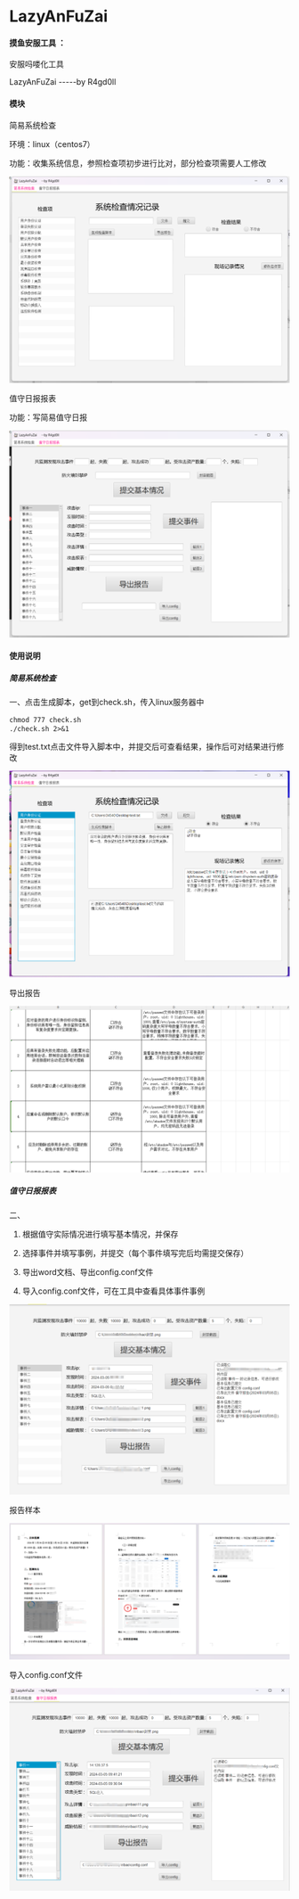 # LazyAnFuZai

#### 摸鱼安服工具   ： 

安服吗喽化工具

LazyAnFuZai           -----by   R4gd0ll

#### 模块

简易系统检查

环境：linux（centos7）

功能：收集系统信息，参照检查项初步进行比对，部分检查项需要人工修改

<img src="https://github.com/R4gd0ll/LazyAnFuZai/blob/main/image/image-20240305111954552.png" alt="image-20240305111954552" style="zoom: 67%;" />

值守日报报表

功能：写简易值守日报

<img src="https://github.com/R4gd0ll/LazyAnFuZai/blob/main/image/image-20240305112611893.png" alt="image-20240305112611893" style="zoom:67%;" />

#### 使用说明

##### 简易系统检查

一、点击生成脚本，get到check.sh，传入linux服务器中

```
chmod 777 check.sh
./check.sh 2>&1
```

得到test.txt点击文件导入脚本中，并提交后可查看结果，操作后可对结果进行修改

<img src="https://github.com/R4gd0ll/LazyAnFuZai/blob/main/image/image-20240305113532102.png" alt="image-20240305113532102" style="zoom:67%;" />

导出报告

<img src="https://github.com/R4gd0ll/LazyAnFuZai/blob/main/image/image-20240305113707170.png" alt="image-20240305113707170" style="zoom:67%;" />

##### 值守日报报表

二、

1. 根据值守实际情况进行填写基本情况，并保存

2. 选择事件并填写事例，并提交（每个事件填写完后均需提交保存）

3. 导出word文档、导出config.conf文件
4. 导入config.conf文件，可在工具中查看具体事件事例

<img src="https://github.com/R4gd0ll/LazyAnFuZai/blob/main/image/124df80140badb773687ac604ac5d91.png" alt="124df80140badb773687ac604ac5d91" style="zoom:67%;" />

报告样本

<img src="https://github.com/R4gd0ll/LazyAnFuZai/blob/main/image/4d7663fffdf964caf781425b6c7bece.png" alt="4d7663fffdf964caf781425b6c7bece" style="zoom:67%;" />

导入config.conf文件

<img src="https://github.com/R4gd0ll/LazyAnFuZai/blob/main/image/image-20240305114317798.png" alt="image-20240305114317798" style="zoom:67%;" />
